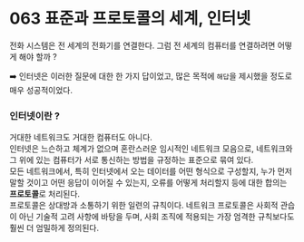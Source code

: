 # 063 표준과 프로토콜의 세계, 인터넷

전화 시스템은 전 세계의 전화기를 연결한다. 그럼 전 세계의 컴퓨터를 연결하려면 어떻게 해야 할까 ?

➡️ 인터넷은 이러한 질문에 대한 한 가지 답이었고, 많은 목적에 `해답`을 제시했을 정도로 매우 성공적이었다. 

### 인터넷이란 ? 
거대한 네트워크도 거대한 컴퓨터도 아니다. <br>
인터넷은 느슨하고 체계가 없으며 혼란스러운 임시적인 네트워크 모음으로, 네트워크와 그 위에 있는 컴퓨터가 서로 통신하는 방법을 규정하는 표준으로 묶여 있다.<br>
모든 네트워크에서, 특히 인터넷에서 오는 데이터를 어떤 형식으로 구성할지, 누가 먼저 말할 것이고 어떤 응답이 이어질 수 있는지, 오류를 어떻게 처리할지 등에 대한 합의는 **프로토콜**로 처리된다. <br>
프로토콜은 상대방과 소통하기 위한 일련의 규칙이다. 네트워크 프로토콜은 사회적 관습이 아닌 기술적 고려 사항에 바탕을 두며, 사회 조직에 적용되는 가장 엄격한 규칙보다도 훨씬 더 엄밀하게 정의된다. 